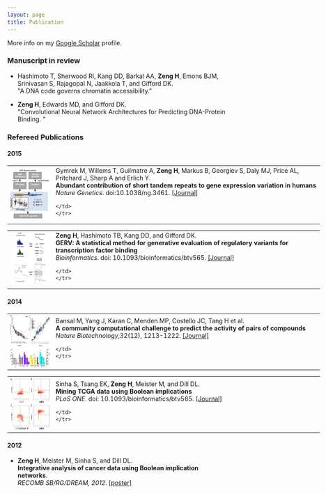 ```yaml
---
layout: page
title: Publication
---
```

More info on my [Google Scholar](https://scholar.google.com/citations?user=5z2rh_oAAAAJ&hl=en) profile.


### Manuscript in review
* Hashimoto T, Sherwood RI, Kang DD, Barkal AA, **Zeng H**, Emons BJM, Srinivasan S, Rajagopal N, Jaakkola T, and Gifford DK.  
 "A DNA code governs chromatin accessibility."

* **Zeng H**, Edwards MD, and Gifford DK.  
	"Convolutional Neural Network Architectures for Predicting DNA-Protein Binding. "


### Refereed Publications

#### 2015
<table style="width: 800px" class="style1" align="center">
	<tr>
	<td width="90" align="left">
<img src="../images/NG2015.png" width="90" height="120"></td>	<td width="600"> Gymrek M, Willems T, Guilmatre A, <b>Zeng H</b>,  Markus B,  Georgiev S, Daly MJ, Price AL, Pritchard J,  Sharp A and Erlich Y. 
<br><b>Abundant contribution of short tandem repeats to gene expression variation in humans</b>
<br>
	<i>Nature Genetics</i>. doi:10.1038/ng.3461. <a href='http://www.nature.com/ng/journal/vaop/ncurrent/full/ng.3461.html'>[Journal]</a>

	</td>
	</tr>
</table>

<table style="width: 800px" class="style1" align="center">
	<tr>
	<td width="90" align="left">
<img src="../images/gerv-img2.jpg" width="90" height="120"></td>	<td width="600"> <b>Zeng H</b>, Hashimoto TB, Kang DD, and Gifford DK.   
<br><b>GERV: A statistical method for generative evaluation of regulatory variants for transcription factor binding</b>
<br>
	<i>Bioinformatics</i>. doi: 10.1093/bioinformatics/btv565. <a href='http://bioinformatics.oxfordjournals.org/content/early/2015/11/05/bioinformatics.btv565'>[Journal]</a>

	</td>
	</tr>
</table>



#### 2014

<table style="width: 800px" class="style1" align="center">
	<tr>
	<td width="90" align="left">
<img src="../images/nbt.3052-F2.jpg" width="90" height="120"></td>	<td width="600"> Bansal M, Yang J, Karan C, Menden MP, Costello JC, Tang H et al. 
<br><b>A community computational challenge to predict the activity of pairs of compounds</b>
<br>
	<i>Nature Biotechnology</i>,32(12), 1213-1222. <a href='http://www.nature.com/nbt/journal/v32/n12/full/nbt.3052.html'>[Journal]</a>

	</td>
	</tr>
</table>
	

<table style="width: 800px" class="style1" align="center">
	<tr>
	<td width="90" align="left">
<img src="../images/journal.pone.0102119.g001.png" width="90" height="120"></td>	<td width="600"> Sinha S, Tsang EK, <b>Zeng H</b>, Meister M, and Dill DL.    
<br><b>Mining TCGA data using Boolean implications</b>
<br>
	<i>PLoS ONE</i>. doi: 10.1093/bioinformatics/btv565. <a href='http://www.plosone.org/article/info%3Adoi%2F10.1371%2Fjournal.pone.0102119'>[Journal]</a>

	</td>
	</tr>
</table>


#### 2012
* **Zeng H**, Meister M, Sinha S, and Dill DL.   
	<b>Integrative analysis of cancer data using Boolean implication networks</b>.  
	_RECOMB SB/RG/DREAM, 2012_. [[poster]](http://www.mit.edu/~haoyangz/files/ugvrPoster.pdf)

